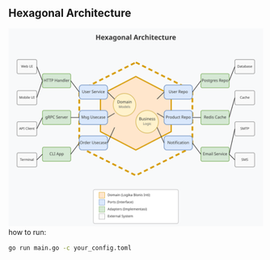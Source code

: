 ## Hexagonal Architecture

![Diagram](assets/hexagonal_architecture.png)
how to run:
```sh
go run main.go -c your_config.toml
```